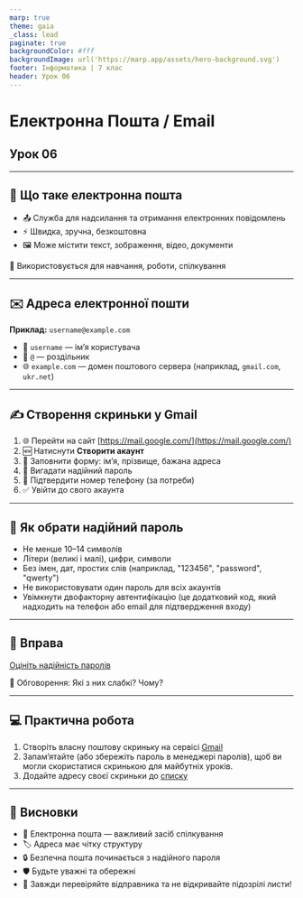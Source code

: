 ```yaml
---
marp: true
theme: gaia
_class: lead
paginate: true
backgroundColor: #fff
backgroundImage: url('https://marp.app/assets/hero-background.svg')
footer: Інформатика | 7 клас
header: Урок 06
---
```


<style>

.grid-container {
  display: grid;
  grid-template-columns: 50% 50%;
  align-items: start;
}
.text-left {
  text-align: left;
  padding: 5px;
}
.image-center {
  max-width: 100%; /* Ensures the image scales within its space */
  height: auto;
  text-align: center;
  display: flex;
  align-items: center;
  justify-content: center;
}

.text-large {
  font-size: 40px;
}

.text-medium {
  font-size: 30px;
}

.text-medium-small {
  font-size: 25px;
}

.text-small {
  font-size: 18px;
}

.text-tiny {
  font-size: 14px;
}

.card {
  border: 2px solid #333;
  border-radius: 12px;
  padding: 15px;
}

</style>

# Електронна Пошта / Email

## Урок **06**

---

## 📮 Що таке електронна пошта

- 📤 Служба для надсилання та отримання електронних повідомлень
- ⚡ Швидка, зручна, безкоштовна
- 🖼️ Може містити текст, зображення, відео, документи

📌 Використовується для навчання, роботи, спілкування

---

## ✉️ Адреса електронної пошти

**Приклад:** `username@example.com`

- 👤 `username` — ім’я користувача
- 📧 `@` — роздільник
- 🌐 `example.com` — домен поштового сервера
  (наприклад, `gmail.com`, `ukr.net`)

---

## ✍️ Створення скриньки у Gmail

1. 🌐 Перейти на сайт [https://mail.google.com/](https://mail.google.com/)
2. 🆕 Натиснути **Створити акаунт**
3. 📝 Заповнити форму: ім’я, прізвище, бажана адреса
4. 🔐 Вигадати надійний пароль
5. 📱 Підтвердити номер телефону (за потреби)
6. ✅ Увійти до свого акаунта

---

## 🔐 Як обрати надійний пароль

- Не менше 10–14 символів
- Літери (великі і малі), цифри, символи
- Без імен, дат, простих слів (наприклад, "123456", "password", "qwerty")
- Не використовувати один пароль для всіх акаунтів
- Увімкнути двофакторну автентифікацію (це додатковий код, який надходить на телефон або email для підтвердження входу)

---

## 📝 Вправа

[Оцініть надійність паролів](https://wayground.com/join?gc=56728162)

💬 Обговорення: Які з них слабкі? Чому?

---

## 💻 Практична робота

1. Створіть власну поштову скриньку на сервісі [Gmail](https://mail.google.com/)
2. Запамʼятайте (або збережіть пароль в менеджері паролів), щоб ви могли скористатися скринькою для майбутніх уроків.
3. Додайте адресу своєї скриньки до [списку](https://forms.gle/St5e61HwCCpa7W4VA)

---

## 📌 Висновки

- 📧 Електронна пошта — важливий засіб спілкування
- 🏷️ Адреса має чітку структуру
- 🔒 Безпечна пошта починається з надійного пароля
- 🛡️ Будьте уважні та обережні
- 🚨 Завжди перевіряйте відправника та не відкривайте підозрілі листи!
